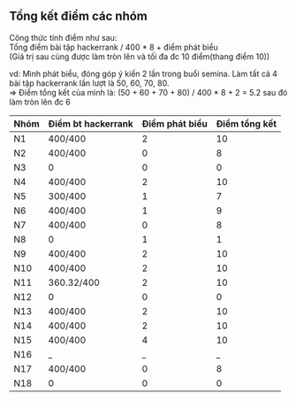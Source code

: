 ## Tổng kết điểm các nhóm

Công thức tính điểm như sau:\
Tổng điểm bài tập hackerrank / 400 * 8 + điểm phát biểu\
(Giá trị sau cùng được làm tròn lên và tối đa đc 10 điểm(thang điểm 10))

vd: Mình phát biểu, đóng góp ý kiến 2 lần trong buổi semina. Làm tất cả 4 bài tập hackerrank lần lượt là 50, 60, 70, 80.\
=> Điểm tổng kết của mình là: (50 + 60 + 70 + 80) / 400 * 8 + 2 = 5.2 sau đó làm tròn lên đc 6

| Nhóm | Điểm bt hackerrank | Điểm phát biểu | Điểm tổng kết |
|------|--------------------|----------------|---------------|
| N1   | 400/400            | 2              | 10            |
| N2   | 400/400            | 0              | 8             |
| N3   | 0                  | 0              | 0             |
| N4   | 400/400            | 2              | 10            |
| N5   | 300/400            | 1              | 7             |
| N6   | 400/400            | 1              | 9             |
| N7   | 400/400            | 0              | 8             |
| N8   | 0                  | 1              | 1             |
| N9   | 400/400            | 2              | 10            |
| N10  | 400/400            | 2              | 10            |
| N11  | 360.32/400         | 2              | 10            |
| N12  | 0                  | 0              | 0             |
| N13  | 400/400            | 2              | 10            |
| N14  | 400/400            | 2              | 10            |
| N15  | 400/400            | 4              | 10            |
| N16  | _                  |              _ |             _ |
| N17  | 400/400            | 0              | 8             |
| N18  | 0                  | 0              | 0             |
